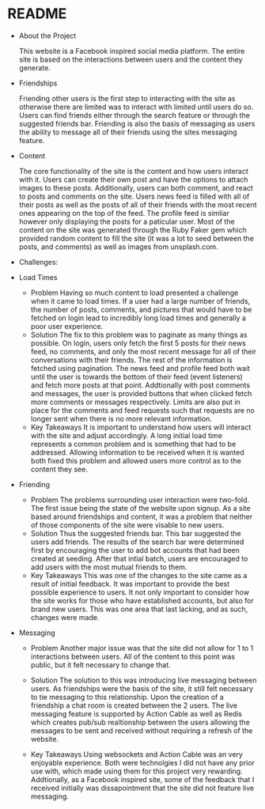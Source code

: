 # README

* About the Project

    This website is a Facebook inspired social media platform. The entire site is based on the interactions between users and the content they generate.

* Friendships

    Friending other users is the first step to interacting with the site as otherwise there are limited was to interact with limited until users do so. Users can find friends either through the search feature or through the suggested friends bar. Friending is also the basis of messaging as users the ability to message all of their friends using the sites messaging feature.
* Content

    The core functionality of the site is the content and how users interact with it. Users can create their own post and have the options to attach images to these posts. Additionally, users can both comment, and react to posts and comments on the site. Users news feed is filled with all of their posts as well as the posts of all of their friends with the most recent ones appearing on the top of the feed. The profile feed is simliar however only displaying the posts for a paticular user. Most of the content on the site was generated through the Ruby Faker gem which provided random content to fill the site (it was a lot to seed between the posts, and comments) as well as images from unsplash.com. 

* Challenges:

* Load Times
    * Problem
    Having so much content to load presented a challenge when it came to load times. If a user had a large number of   friends, the number of posts, comments, and pictures that would have to be fetched on login lead to incredibly    long load times and generally a poor user experience. 
    * Solution
    The fix to this problem was to paginate as many things as possible. On login, users only fetch the first 5 posts for their news feed, no comments, and only the most recent message for all of their conversations with their friends. The rest of the information is fetched using pagination. The news feed and profile feed both wait until the user is towards the bottom of their feed (event listeners) and fetch more posts at that point. Addtionally with post comments and messages, the user is provided buttons that when clicked fetch more comments or messages respectively. Limits are also put in place for the comments and feed requests such that requests are no longer sent when there is no more relevant information. 
    * Key Takeaways
    It is important to understand how users will interact with the site and adjust accordingly. A long initial load time represents a common problem and is something that had to be addressed. Allowing information to be received when it is wanted both fixed this problem and allowed users more control as to the content they see.

* Friending
    * Problem 
    The problems surrounding user interaction were two-fold. The first issue being the state of the website upon signup. As a site based around friendships and content, it was a problem that neither of those components of the site were visable to new users. 
    * Solution
    Thus the suggested friends bar. This bar suggested the users add friends. The results of the search bar were determined first by encouraging the user to add bot accounts that had been created at seeding. After that intial batch, users are encouraged to add users with the most mutual friends to them. 
    * Key Takeaways
   This was one of the changes to the site came as a result of initial feedback. It was important to provide the best possible experience to users. It not only important to consider how the site works for those who have established accounts, but also for brand new users. This was one area that last lacking, and as such, changes were made.

* Messaging
    * Problem
    Another major issue was that the site did not allow for 1 to 1 interactions between users. All of the content to this point was public, but it felt necessary to change that. 
    * Solution
    The solution to this was introducing live messaging between users. As friendships were the basis of the site, it still felt necessary to tie messaging to this relationship. Upon the creation of a friendship a chat room is created between the 2 users. The live messaging feature is supported by Action Cable as well as Redis which creates pub/sub realtionship between the users allowing the messages to be sent and received without requiring a refresh of the website. 
    
    * Key Takeaways
    Using websockets and Action Cable was an very enjoyable experience. Both were technolgies I did not have any prior use with, which made using them for this project very rewarding. Addtionally, as a Facebook inspired site, some of the feedback that I received initially was dissapointment that the site did not feature live messaging.